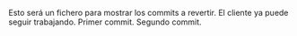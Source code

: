 Esto será un fichero para mostrar los commits a revertir. El cliente ya puede seguir trabajando. Primer commit. Segundo commit.
